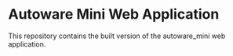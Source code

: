 # Autoware Mini Web Application

This repository contains the built version of the autoware_mini web application.
